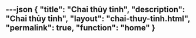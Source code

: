 ---json
{
"title": "Chai thủy tinh",
"description": "Chai thủy tinh",
"layout": "chai-thuy-tinh.html",
"permalink": true,
"function": "home"
}
---
